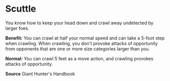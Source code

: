 ﻿---
cssclass: [feats]

---
# Scuttle

You know how to keep your head down and crawl away undetected by larger foes.

**Benefit:** You can crawl at half your normal speed and can take a 5-foot step when crawling. When crawling, you don't provoke attacks of opportunity from opponents that are one or more size categories larger than you.

**Normal:** You can crawl 5 feet as a move action, and crawling provokes attacks of opportunity.

**Source** Giant Hunter's Handbook